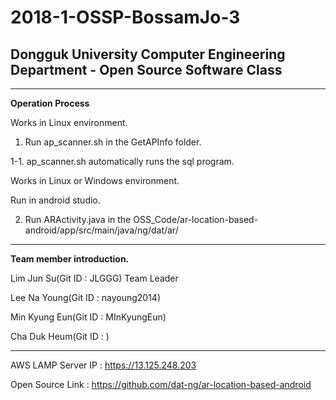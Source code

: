 # 2018-1-OSSP-BossamJo-3 
## Dongguk University Computer Engineering Department - Open Source Software Class
---

__Operation Process__

Works in Linux environment.
1. Run ap_scanner.sh in the GetAPInfo folder.

1-1. ap_scanner.sh automatically runs the sql program.

Works in Linux or Windows environment.

Run in android studio.

2. Run ARActivity.java in the OSS_Code/ar-location-based-android/app/src/main/java/ng/dat/ar/
---

__Team member introduction.__

Lim Jun Su(Git ID : JLGGG) Team Leader

Lee Na Young(Git ID : nayoung2014)

Min Kyung Eun(Git ID : MInKyungEun)

Cha Duk Heum(Git ID : )

---

AWS LAMP Server IP : <https://13.125.248.203>

Open Source Link : <https://github.com/dat-ng/ar-location-based-android>

